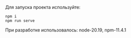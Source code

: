 Для запуска проекта используйте:
```shell
npm i
npm run serve
```

При разработке использовалось: node-20.19, npm-11.4.1
